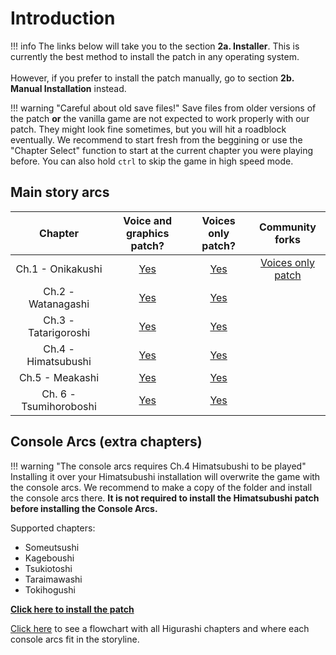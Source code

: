 # Introduction

!!! info
    The links below will take you to the section **2a. Installer**. This is currently the best method to install the patch in any operating system.<br></br>
    However, if you prefer to install the patch manually, go to section **2b. Manual Installation** instead.

!!! warning "Careful about old save files!"
    Save files from older versions of the patch **or** the vanilla game are not expected to work properly with our patch. They might look fine sometimes, but you will hit a roadblock eventually. We recommend to start fresh from the beggining or use the "Chapter Select" function to start at the current chapter you were playing before. You can also hold ``ctrl`` to skip the game in high speed mode.
    
## Main story arcs

<table>
<thead>
<tr class="header">
<th style="text-align: center;">Chapter</th>
<th style="text-align: center;">Voice and graphics patch?</th>
<th style="text-align: center;">Voices only patch?</th>
<th style="text-align: center;">Community forks</th>
</tr>
</thead>
<tbody>
<tr class="odd">
<td style="text-align: center;">Ch.1 - Onikakushi</td>
<td style="text-align: center;"><a href="https://07th-mod.com/wiki/Higurashi/Higurashi-Part-1---Voice-and-Graphics-Patch">Yes</a></td>
<td style="text-align: center;"><a href="https://07th-mod.com/wiki/Higurashi/Higurashi-Part-1.1---Voices-only-Patch">Yes</a></td>
<td style="text-align: center;"><a href="https://github.com/Cnnctr/onikakushi">Voices only patch</a></td>
</tr>
<tr class="even">
<td style="text-align: center;">Ch.2 - Watanagashi</td>
<td style="text-align: center;"><a href="https://07th-mod.com/wiki/Higurashi/Higurashi-Part-1---Voice-and-Graphics-Patch">Yes</a></td>
<td style="text-align: center;"><a href="https://07th-mod.com/wiki/Higurashi/Higurashi-Part-1.1---Voices-only-Patch">Yes</a></td>
<td style="text-align: center;"></td>
</tr>
<tr class="odd">
<td style="text-align: center;">Ch.3 - Tatarigoroshi</td>
<td style="text-align: center;"><a href="https://07th-mod.com/wiki/Higurashi/Higurashi-Part-1---Voice-and-Graphics-Patch">Yes</a></td>
<td style="text-align: center;"><a href="https://07th-mod.com/wiki/Higurashi/Higurashi-Part-1.1---Voices-only-Patch">Yes</a></td>
<td style="text-align: center;"></td>
</tr>
<tr class="even">
<td style="text-align: center;">Ch.4 - Himatsubushi</td>
<td style="text-align: center;"><a href="https://07th-mod.com/wiki/Higurashi/Higurashi-Part-1---Voice-and-Graphics-Patch">Yes</a></td>
<td style="text-align: center;"><a href="https://07th-mod.com/wiki/Higurashi/Higurashi-Part-1.1---Voices-only-Patch">Yes</a></td>
<td style="text-align: center;"></td>
</tr>
<tr class="odd">
<td style="text-align: center;">Ch.5 - Meakashi</td>
<td style="text-align: center;"><a href="https://07th-mod.com/wiki/Higurashi/Higurashi-Part-1---Voice-and-Graphics-Patch">Yes</a></td>
<td style="text-align: center;"><a href="https://07th-mod.com/wiki/Higurashi/Higurashi-Part-1.1---Voices-only-Patch">Yes</a></td>
<td style="text-align: center;"></td>
</tr>
<tr class="even">
<td style="text-align: center;">Ch. 6 - Tsumihoroboshi</td>
<td style="text-align: center;"><a href="https://07th-mod.com/wiki/Higurashi/Higurashi-Part-1---Voice-and-Graphics-Patch">Yes</a></td>
<td style="text-align: center;"><a href="https://07th-mod.com/wiki/Higurashi/Higurashi-Part-1.1---Voices-only-Patch">Yes</a></td>
<td style="text-align: center;"></td>
</tr>
</tbody>
</table>

## Console Arcs (extra chapters)

!!! warning "The console arcs requires Ch.4 Himatsubushi to be played"
    Installing it over your Himatsubushi installation will overwrite the game with the console arcs. We recommend to make a copy of the folder and install the console arcs there. **It is not required to install the Himatsubushi patch before installing the Console Arcs.**

Supported chapters:

* Someutsushi
* Kageboushi
* Tsukiotoshi
* Taraimawashi
* Tokihogushi

[**Click here to install the patch**](https://07th-mod.com/wiki/Higurashi/Higurashi-Part-1---Voice-and-Graphics-Patch)

[Click here](https://ibb.co/dTRmmb) to see a flowchart with all Higurashi chapters and where each console arcs fit in the storyline.
